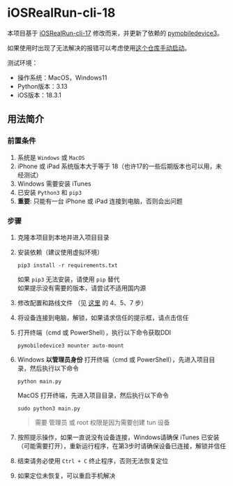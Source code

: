 # iOSRealRun-cli-18

本项目基于 [iOSRealRun-cli-17](https://github.com/iOSRealRun/iOSRealRun-cli-17) 修改而来，并更新了依赖的 [pymobiledevice3](https://github.com/doronz88/pymobiledevice3)。

如果使用时出现了无法解决的报错可以考虑使用[这个仓库手动启动](https://github.com/BiancoChiu/iOSEasyRun)。

测试环境：
- 操作系统：MacOS，Windows11
- Python版本：3.13
- iOS版本：18.3.1

## 用法简介

### 前置条件

1. 系统是 `Windows` 或 `MacOS`
2. iPhone 或 iPad 系统版本大于等于 18（也许17的一些后期版本也可以用，未经测试）
3. Windows 需要安装 iTunes
4. 已安装 `Python3` 和 `pip3`
5. **重要**: 只能有一台 iPhone 或 iPad 连接到电脑，否则会出问题

### 步骤

1. 克隆本项目到本地并进入项目目录
2. 安装依赖（建议使用虚拟环境）  
    ```shell
    pip3 install -r requirements.txt
    ```
    如果 `pip3` 无法安装，请使用 `pip` 替代  
    如果提示没有需要的版本，请尝试不适用国内源  
3. 修改配置和路线文件 （见 [这里](https://github.com/iOSRealRun/iOSRealRun-cli/blob/main/README.md#%E4%BD%BF%E7%94%A8%E6%96%B9%E6%B3%95) 的 4、5、7 步）
4. 将设备连接到电脑，解锁，如果请求信任的提示框，请点击信任
5. 打开终端（cmd 或 PowerShell），执行以下命令获取DDI
    ```shell
    pymobiledevice3 mounter auto-mount
    ```
6. Windows **以管理员身份** 打开终端（cmd 或 PowerShell），先进入项目目录，然后执行以下命令 
    ```shell
    python main.py
    ```
    MacOS 打开终端，先进入项目目录，然后执行以下命令  
    ```shell
    sudo python3 main.py
    ```
    > 需要 管理员 或 root 权限是因为需要创建 tun 设备  

7. 按照提示操作，如果一直说没有设备连接，Windows请确保 iTunes 已安装（可能需要打开），重新运行程序，在第3步时请确保设备已连接，解锁并信任
8. 结束请务必使用 `Ctrl + C` 终止程序，否则无法恢复定位
9. 如果定位未恢复，可以重启手机解决
